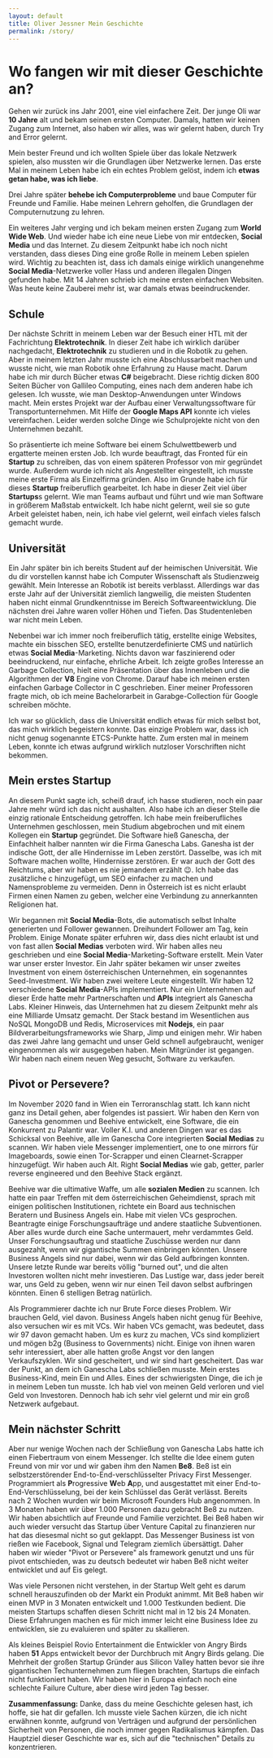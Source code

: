 ```yaml
---
layout: default 
title: Oliver Jessner Mein Geschichte
permalink: /story/
---
```


<h1><i class="fa-solid fa-hourglass-start"></i> Wo fangen wir mit dieser Geschichte an?</h1>

Gehen wir zurück ins Jahr 2001, eine viel einfachere Zeit.
Der junge Oli war <strong>10 Jahre</strong> alt und bekam seinen ersten Computer. Damals,
hatten wir keinen Zugang zum Internet, also haben wir alles, was wir gelernt haben, durch Try and Error gelernt.

Mein bester Freund und ich wollten Spiele über das lokale Netzwerk spielen, also mussten wir die Grundlagen über Netzwerke lernen. Das erste Mal in meinem Leben habe ich ein echtes Problem gelöst, indem ich <strong>etwas getan habe, was ich liebe</strong>.

Drei Jahre später <strong>behebe ich Computerprobleme</strong> und baue Computer für Freunde und Familie. Habe meinen Lehrern geholfen, die Grundlagen der Computernutzung zu lehren.

Ein weiteres Jahr verging und ich bekam meinen ersten Zugang zum <strong>World Wide Web</strong>.
Und wieder habe ich eine neue Liebe von mir entdecken, <strong>Social Media</strong> und das Internet.
Zu diesem Zeitpunkt habe ich noch nicht verstanden, dass dieses Ding eine große Rolle in meinem Leben spielen wird.
Wichtig zu beachten ist, dass ich damals einige wirklich unangenehme <strong>Social Media</strong>-Netzwerke voller Hass und anderen illegalen Dingen gefunden habe. Mit 14 Jahren schrieb ich meine ersten einfachen Websiten. Was heute keine Zauberei mehr ist, war damals etwas beeindruckender.

<h2><i class="fa-solid fa-school"></i>Schule</h2>
Der nächste Schritt in meinem Leben war der Besuch einer HTL mit der Fachrichtung <strong>Elektrotechnik</strong>. In dieser Zeit habe ich wirklich darüber nachgedacht, <strong>Elektrotechnik</strong> zu studieren und in die Robotik zu gehen.
Aber in meinem letzten Jahr musste ich eine Abschlussarbeit machen und wusste nicht, wie man Robotik ohne Erfahrung zu Hause macht. Darum habe ich mir durch Bücher etwas <strong>C#</strong> beigebracht. Diese richtig dicken 800 Seiten 
Bücher von Gallileo Computing, eines nach dem anderen habe ich gelesen. Ich wusste, wie man Desktop-Anwendungen unter Windows macht. Mein erstes Projekt war der Aufbau einer Verwaltungssoftware für Transportunternehmen. Mit Hilfe der <strong>Google Maps API</strong> konnte ich vieles vereinfachen. Leider werden solche Dinge wie Schulprojekte nicht von den Unternehmen bezahlt.

So präsentierte ich meine Software bei einem Schulwettbewerb und ergatterte meinen ersten Job. Ich wurde beauftragt, das Fronted für ein <strong>Startup</strong> zu schreiben, das von einem späteren Professor von mir gegründet wurde. Außerdem wurde ich nicht als Angestellter eingestellt, ich musste meine erste Firma als Einzelfirma gründen. Also im Grunde habe ich für dieses <strong>Startup</strong> freiberuflich gearbeitet. Ich habe in dieser Zeit viel über <strong>Startups</strong>s gelernt. Wie man Teams aufbaut und führt und wie man Software in größerem Maßstab entwickelt. Ich habe nicht gelernt, weil sie so gute Arbeit geleistet haben, nein, ich habe viel gelernt, weil einfach vieles falsch gemacht wurde.

<h2><i class="fa-solid fa-building-columns"></i>Universität</h2>
Ein Jahr später bin ich bereits Student auf der heimischen Universität. Wie du dir vorstellen kannst habe ich Computer Wissenschaft als Studienzweig gewählt. Mein Interesse an Robotik ist bereits verblasst. Allerdings war das erste
Jahr auf der Universität ziemlich langweilig, die meisten Studenten haben nicht einmal Grundkenntnisse im Bereich Softwareentwicklung. Die nächsten drei Jahre waren voller Höhen und Tiefen. Das Studentenleben war nicht mein Leben.

Nebenbei war ich immer noch freiberuflich tätig, erstellte einige Websites, machte ein bisschen SEO, erstellte benutzerdefinierte CMS und natürlich etwas <strong>Social Media</strong>-Marketing. Nichts davon war faszinierend oder beeindruckend, nur einfache, ehrliche Arbeit. Ich zeigte großes Interesse an Garbage Collection, hielt eine Präsentation über das Innenleben und die Algorithmen der <strong>V8</strong> Engine von Chrome. Darauf habe ich meinen ersten einfachen Garbage Collector in C geschrieben. Einer meiner Professoren fragte mich, ob ich meine Bachelorarbeit in Garabge-Collection für Google schreiben möchte.

Ich war so glücklich, dass die Universität endlich etwas für mich selbst bot, das mich wirklich begeistern konnte. Das einzige Problem war, dass ich nicht genug sogenannte ETCS-Punkte hatte. Zum ersten mal in meinem Leben, konnte ich etwas aufgrund wirklich nutzloser Vorschriften nicht bekommen. 

<h2><i class="fa-solid fa-building"></i>Mein erstes Startup</h2>
An diesem Punkt sagte ich, scheiß drauf, ich hasse studieren, noch ein paar Jahre mehr würd ich das nicht aushalten. Also habe ich an dieser Stelle die einzig rationale Entscheidung getroffen. Ich habe mein freiberufliches Unternehmen geschlossen, mein Studium abgebrochen und mit einem Kollegen ein <strong>Startup</strong> gegründet. Die Software hieß Ganescha, der Einfachheit halber nannten wir die Firma Ganescha Labs. Ganesha ist der indische Gott, der alle Hindernisse im Leben zerstört. Dasselbe, was ich mit Software machen wollte, Hindernisse zerstören. Er war auch der Gott des Reichtums, aber wir haben es nie jemandem erzählt 😉. Ich habe das zusätzliche c hinzugefügt, um SEO einfacher zu machen und Namensprobleme zu vermeiden. Denn in Österreich ist es nicht erlaubt Firmen einen Namen zu geben, welcher eine Verbindung zu annerkannten Religionen hat. 

Wir begannen mit <strong>Social Media</strong>-Bots, die automatisch selbst Inhalte generierten und Follower gewannen. Dreihundert Follower am Tag, kein Problem. Einige Monate später erfuhren wir, dass dies nicht erlaubt ist und von fast allen <strong>Social Medias</strong> verboten wird. Wir haben alles neu geschrieben und eine <strong>Social Media</strong>-Marketing-Software erstellt. Mein Vater war unser erster Investor. Ein Jahr später bekamen wir unser zweites Investment von einem österreichischen Unternehmen, ein sogenanntes Seed-Investment. Wir haben zwei weitere Leute eingestellt. Wir haben 12 verschiedene <strong>Social Media</strong>-APIs implementiert. Nur ein Unternehmen auf dieser Erde hatte mehr Partnerschaften und <strong>APIs</strong> integriert als Ganescha Labs. Kleiner Hinweis, das Unternehmen hat zu diesem Zeitpunkt mehr als eine Milliarde Umsatz gemacht. Der Stack bestand im Wesentlichen aus NoSQL MongoDB und Redis, Microservices mit <strong>Nodejs</strong>, ein paar Bildverarbeitungsframeworks wie Sharp, Jimp und einigen mehr. Wir haben das zwei Jahre lang gemacht und unser Geld schnell aufgebraucht, weniger eingenommen als wir ausgegeben haben. Mein Mitgründer ist gegangen. Wir haben nach einem neuen Weg gesucht, Software zu verkaufen.

<h2><i class="fa-solid fa-building"></i>Pivot or Persevere?</h2>
Im November 2020 fand in Wien ein Terroranschlag statt. Ich kann nicht ganz ins Detail gehen, aber folgendes ist passiert. Wir haben den Kern von Ganescha genommen und Beehive entwickelt, eine Software, die ein Konkurrent zu Palantir war. Voller K.I. und anderen Dingen war es das Schicksal von Beehive, alle im Ganescha Core integrierten <strong>Social Medias</strong> zu scannen. Wir haben viele Messenger implementiert, one to one mirrors für Imageboards, sowie einen Tor-Scrapper und einen Clearnet-Scrapper hinzugefügt. Wir haben auch Alt. Right <strong>Social Medias</strong> wie gab, getter, parler reverse engineered und den Beehive Stack ergänzt.

Beehive war die ultimative Waffe, um alle <strong>sozialen Medien</strong> zu scannen. Ich hatte ein paar Treffen mit dem österreichischen Geheimdienst, sprach mit einigen politischen Institutionen, richtete ein Board aus technischen Beratern und Business Angels ein. Habe mit vielen VCs gesprochen. Beantragte einige Forschungsaufträge und andere staatliche Subventionen. Aber alles wurde durch eine Sache untermauert, mehr verdammtes Geld. Unser Forschungsauftrag und staatliche Zuschüsse werden nur dann ausgezahlt, wenn wir gigantische Summen einbringen könnten. Unsere Business Angels sind nur dabei, wenn wir das Geld aufbringen konnten. Unsere letzte Runde war bereits völlig "burned out", und die alten Investoren wollten nicht mehr investieren. Das Lustige war, dass jeder bereit war, uns Geld zu geben, wenn wir nur einen Teil davon selbst aufbringen könnten. Einen 6 stelligen Betrag natürlich.

Als Programmierer dachte ich nur Brute Force dieses Problem. Wir brauchen Geld, viel davon. Business Angels haben nicht genug für Beehive, also versuchen wir es mit VCs. Wir haben VCs gemacht, was bedeutet, dass wir 97 davon gemacht haben.
Um es kurz zu machen, VCs sind kompliziert und mögen b2g (Business to Governments) nicht. Einige von ihnen waren sehr interessiert, aber alle hatten große Angst vor den langen Verkaufszyklen. Wir sind gescheitert, und wir sind hart gescheitert. Das war der Punkt, an dem ich Ganescha Labs schließen musste. Mein erstes Business-Kind, mein Ein und Alles. Eines der schwierigsten Dinge, die ich je in meinem Leben tun musste. Ich hab viel von meinen Geld verloren und viel Geld von Investoren. Dennoch hab ich sehr viel gelernt und mir ein groß Netzwerk aufgebaut.

<h2><i class="fa-solid fa-check"></i>Mein nächster Schritt</h2>
Aber nur wenige Wochen nach der Schließung von Ganescha Labs hatte ich einen Fiebertraum von einem Messenger.
Ich stellte die Idee einem guten Freund von mir vor und wir gaben ihm den Namen <strong>Be8</strong>. Be8 ist ein selbstzerstörender End-to-End-verschlüsselter Privacy First Messenger.
Programmiert als <strong>P</strong>rogressive <strong>W</strong>eb <strong>A</strong>pp, und ausgestattet mit einer End-to-End-Verschlüsselung, bei der kein Schlüssel das Gerät verlässt. Bereits nach 2 Wochen wurden wir beim Microsoft Founders Hub angenommen. In 3 Monaten haben wir über 1.000 Personen dazu gebracht Be8 zu nutzen. Wir haben absichtlich auf Freunde und Familie verzichtet. Bei Be8 haben wir auch wieder versucht das Startup über Venture Capital zu finanzieren nur hat das diesesmal nicht so gut geklappt. Das Messenger Business ist von rießen wie Facebook, Signal und Telegram ziemlich übersättigt. 
Daher haben wir wieder "Pivot or Persevere" als framework genutzt und uns für pivot entschieden, was zu deutsch bedeutet wir haben Be8 nicht weiter entwicklet und auf Eis gelegt. 

Was viele Personen nicht verstehen, in der Startup Welt geht es darum schnell herauszufinden ob der Markt ein Produkt animmt. Mit Be8 haben wir einen MVP in 3 Monaten entwickelt und 1.000 Testkunden bedient. Die meisten Startups schaffen diesen Schritt nicht mal in 12 bis 24 Monaten. Diese Erfahrungen machen es für mich immer leicht eine Business Idee zu entwicklen, sie zu evaluieren und später zu skallieren. 

Als kleines Beispiel Rovio Entertainment die Entwickler von Angry Birds haben <strong>51</strong> Apps entwickelt bevor der Durchbruch mit Angry Birds gelang. Die Mehrheit der großen Startup Gründer aus Silicon Valley hatten bevor sie ihre gigantischen Techunternehmen zum fliegen brachten, Startups die einfach nicht funktioniert haben. Wir haben hier in Europa einfach noch eine schlechte Failure Culture, aber diese wird jeden Tag besser. 

<strong>Zusammenfassung:</strong> 
Danke, dass du meine Geschichte gelesen hast, ich hoffe, sie hat dir gefallen. Ich musste viele Sachen kürzen, die ich nicht erwähnen konnte, aufgrund von Verträgen und aufgrund der persönlichen Sicherheit von Personen, die noch immer gegen Radikalismus kämpfen. Das Hauptziel dieser Geschichte war es, sich auf die "technischen" Details zu konzentrieren. 
